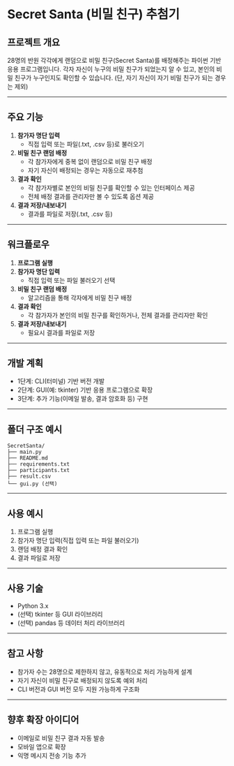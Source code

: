 # Secret Santa (비밀 친구) 추첨기

## 프로젝트 개요
28명의 반원 각각에게 랜덤으로 비밀 친구(Secret Santa)를 배정해주는 파이썬 기반 응용 프로그램입니다. 각자 자신이 누구의 비밀 친구가 되었는지 알 수 있고, 본인의 비밀 친구가 누구인지도 확인할 수 있습니다. (단, 자기 자신이 자기 비밀 친구가 되는 경우는 제외)

---

## 주요 기능
1. **참가자 명단 입력**
   - 직접 입력 또는 파일(.txt, .csv 등)로 불러오기
2. **비밀 친구 랜덤 배정**
   - 각 참가자에게 중복 없이 랜덤으로 비밀 친구 배정
   - 자기 자신이 배정되는 경우는 자동으로 재추첨
3. **결과 확인**
   - 각 참가자별로 본인의 비밀 친구를 확인할 수 있는 인터페이스 제공
   - 전체 배정 결과를 관리자만 볼 수 있도록 옵션 제공
4. **결과 저장/내보내기**
   - 결과를 파일로 저장(.txt, .csv 등)

---

## 워크플로우
1. **프로그램 실행**
2. **참가자 명단 입력**
   - 직접 입력 또는 파일 불러오기 선택
3. **비밀 친구 랜덤 배정**
   - 알고리즘을 통해 각자에게 비밀 친구 배정
4. **결과 확인**
   - 각 참가자가 본인의 비밀 친구를 확인하거나, 전체 결과를 관리자만 확인
5. **결과 저장/내보내기**
   - 필요시 결과를 파일로 저장

---

## 개발 계획
- 1단계: CLI(터미널) 기반 버전 개발
- 2단계: GUI(예: tkinter) 기반 응용 프로그램으로 확장
- 3단계: 추가 기능(이메일 발송, 결과 암호화 등) 구현

---

## 폴더 구조 예시
```
SecretSanta/
├── main.py
├── README.md
├── requirements.txt
├── participants.txt
├── result.csv
└── gui.py (선택)
```

---

## 사용 예시
1. 프로그램 실행
2. 참가자 명단 입력(직접 입력 또는 파일 불러오기)
3. 랜덤 배정 결과 확인
4. 결과 파일로 저장

---

## 사용 기술
- Python 3.x
- (선택) tkinter 등 GUI 라이브러리
- (선택) pandas 등 데이터 처리 라이브러리

---

## 참고 사항
- 참가자 수는 28명으로 제한하지 않고, 유동적으로 처리 가능하게 설계
- 자기 자신이 비밀 친구로 배정되지 않도록 예외 처리
- CLI 버전과 GUI 버전 모두 지원 가능하게 구조화

---

## 향후 확장 아이디어
- 이메일로 비밀 친구 결과 자동 발송
- 모바일 앱으로 확장
- 익명 메시지 전송 기능 추가
